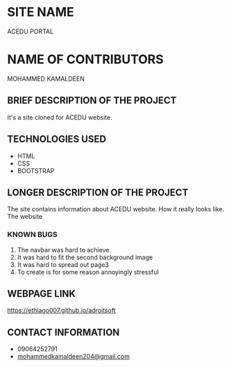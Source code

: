 # SITE NAME
ACEDU PORTAL
# NAME OF CONTRIBUTORS
MOHAMMED KAMALDEEN
## BRIEF DESCRIPTION OF THE PROJECT
It's a site cloned for ACEDU website.
## TECHNOLOGIES USED
* HTML
* CSS
* BOOTSTRAP
## LONGER DESCRIPTION OF THE PROJECT
The site contains information about ACEDU website. How it really looks like. The website 
### KNOWN BUGS
1. The navbar was hard to achieve
2. It was hard to fit the second background image
3. It was hard to spread out page3
4. To create is for some reason annoyingly stressful
## WEBPAGE LINK
https://ethiago007.github.io/adroitsoft
## CONTACT INFORMATION
* 09064252791
* mohammedkamaldeen204@gmail.com